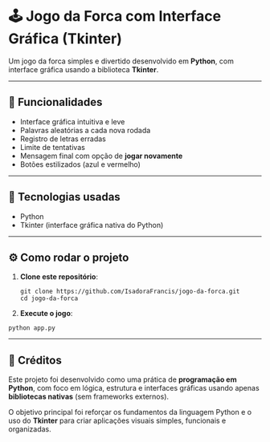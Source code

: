 # 🕹️ Jogo da Forca com Interface Gráfica (Tkinter)

Um jogo da forca simples e divertido desenvolvido em **Python**, com interface gráfica usando a biblioteca **Tkinter**.

---
## 🚀 Funcionalidades

- Interface gráfica intuitiva e leve
- Palavras aleatórias a cada nova rodada
- Registro de letras erradas
- Limite de tentativas
- Mensagem final com opção de **jogar novamente**
- Botões estilizados (azul e vermelho)

---

## 🧠 Tecnologias usadas

- Python
- Tkinter (interface gráfica nativa do Python)

---

## ⚙️ Como rodar o projeto

1. **Clone este repositório**:
   ```
   git clone https://github.com/IsadoraFrancis/jogo-da-forca.git
   cd jogo-da-forca
   ```
2. **Execute o jogo**:
```
python app.py
```
---
## 🙌 Créditos

Este projeto foi desenvolvido como uma prática de **programação em Python**, com foco em lógica, estrutura e interfaces gráficas usando apenas **bibliotecas nativas** (sem frameworks externos).

O objetivo principal foi reforçar os fundamentos da linguagem Python e o uso do **Tkinter** para criar aplicações visuais simples, funcionais e organizadas.
